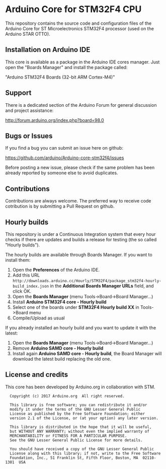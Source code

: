 # Arduino Core for STM32F4 CPU

This repository contains the source code and configuration files of the Arduino Core
for ST Microelectronics STM32F4 processor (used on the Arduino STAR OTTO).

## Installation on Arduino IDE

This core is available as a package in the Arduino IDE cores manager.
Just open the "Boards Manager" and install the package called:

"Arduino STM32F4 Boards (32-bit ARM Cortex-M4)"

## Support

There is a dedicated section of the Arduino Forum for general discussion and project assistance:

http://forum.arduino.org/index.php?board=98.0

## Bugs or Issues

If you find a bug you can submit an issue here on github:

https://github.com/arduino/Arduino-core-stm32f4/issues

Before posting a new issue, please check if the same problem has been already reported by someone else
to avoid duplicates.

## Contributions

Contributions are always welcome. The preferred way to receive code cotribution is by submitting a
Pull Request on github.

## Hourly builds

This repository is under a Continuous Integration system that every hour checks if there are updates and
builds a release for testing (the so called "Hourly builds").

The hourly builds are available through Boards Manager. If you want to install them:
  1. Open the **Preferences** of the Arduino IDE.
  2. Add this URL `http://downloads.arduino.cc/Hourly/STM32F4/package_stm32f4-hourly-build_index.json` in the **Additional Boards Manager URLs** field, and click OK.
  3. Open the **Boards Manager** (menu Tools->Board->Board Manager...)
  4. Install **Arduino STM32F4 core - Hourly build**
  5. Select one of the boards under **STM32F4 Hourly build XX** in Tools->Board menu
  6. Compile/Upload as usual

If you already installed an hourly build and you want to update it with the latest:
  1. Open the **Boards Manager** (menu Tools->Board->Board Manager...)
  2. Remove **Arduino SAMD core - Hourly build**
  3. Install again **Arduino SAMD core - Hourly build**, the Board Manager will download the latest build replacing the old one.

## License and credits

This core has been developed by Arduino.org in collaboration with STM.

```
  Copyright (c) 2017 Arduino.org  All right reserved.

  This library is free software; you can redistribute it and/or
  modify it under the terms of the GNU Lesser General Public
  License as published by the Free Software Foundation; either
  version 2.1 of the License, or (at your option) any later version.

  This library is distributed in the hope that it will be useful,
  but WITHOUT ANY WARRANTY; without even the implied warranty of
  MERCHANTABILITY or FITNESS FOR A PARTICULAR PURPOSE.
  See the GNU Lesser General Public License for more details.

  You should have received a copy of the GNU Lesser General Public
  License along with this library; if not, write to the Free Software
  Foundation, Inc., 51 Franklin St, Fifth Floor, Boston, MA  02110-1301  USA
